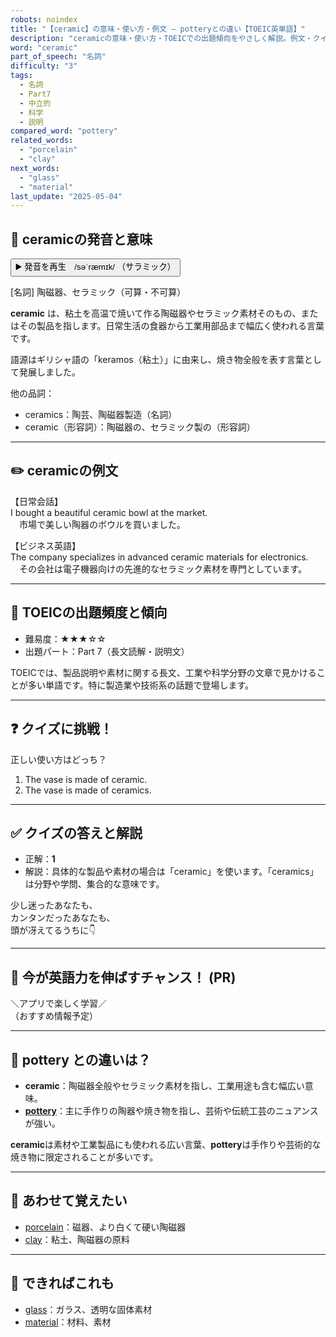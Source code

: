 ```yaml
---
robots: noindex
title: "【ceramic】の意味・使い方・例文 ― potteryとの違い【TOEIC英単語】"
description: "ceramicの意味・使い方・TOEICでの出題傾向をやさしく解説。例文・クイズ付きでpotteryとの違いもわかりやすく学べます。"
word: "ceramic"
part_of_speech: "名詞"
difficulty: "3"
tags:
  - 名詞
  - Part7
  - 中立的
  - 科学
  - 説明
compared_word: "pottery"
related_words:
  - "porcelain"
  - "clay"
next_words:
  - "glass"
  - "material"
last_update: "2025-05-04"
---
```


## 🔰 ceramicの発音と意味

<button class="play-audio" onclick="playTTS('ceramic')">
  <span class="play-audio-main">
    ▶️ 発音を再生　/səˈræmɪk/
  </span>
  <span class="play-audio-sub">
    （サラミック）
  </span>
</button>

[名詞] 陶磁器、セラミック（可算・不可算）

**ceramic** は、粘土を高温で焼いて作る陶磁器やセラミック素材そのもの、またはその製品を指します。日常生活の食器から工業用部品まで幅広く使われる言葉です。

語源はギリシャ語の「keramos（粘土）」に由来し、焼き物全般を表す言葉として発展しました。

他の品詞：  
- ceramics：陶芸、陶磁器製造（名詞）
- ceramic（形容詞）：陶磁器の、セラミック製の（形容詞）

---

## ✏️ ceramicの例文

【日常会話】  
I bought a beautiful ceramic bowl at the market.  
　市場で美しい陶器のボウルを買いました。

【ビジネス英語】  
The company specializes in advanced ceramic materials for electronics.  
　その会社は電子機器向けの先進的なセラミック素材を専門としています。

---

## 🎯 TOEICの出題頻度と傾向

- 難易度：★★★☆☆
- 出題パート：Part 7（長文読解・説明文）

TOEICでは、製品説明や素材に関する長文、工業や科学分野の文章で見かけることが多い単語です。特に製造業や技術系の話題で登場します。

---

## ❓ クイズに挑戦！

正しい使い方はどっち？

1. The vase is made of ceramic.  
2. The vase is made of ceramics.

---

## ✅ クイズの答えと解説

- 正解：**1**
- 解説：具体的な製品や素材の場合は「ceramic」を使います。「ceramics」は分野や学問、集合的な意味です。

少し迷ったあなたも、  
カンタンだったあなたも、  
頭が冴えてるうちに👇️

---

## 🚀 今が英語力を伸ばすチャンス！ (PR)

<div class="info-center">
＼アプリで楽しく学習／<br>  
（おすすめ情報予定）
</div>

---

## 🤔  pottery との違いは？

- **ceramic**：陶磁器全般やセラミック素材を指し、工業用途も含む幅広い意味。
- **[pottery](/word/pottery)**：主に手作りの陶器や焼き物を指し、芸術や伝統工芸のニュアンスが強い。

**ceramic**は素材や工業製品にも使われる広い言葉、**pottery**は手作りや芸術的な焼き物に限定されることが多いです。

---

## 🧩 あわせて覚えたい

- [porcelain](/word/porcelain)：磁器、より白くて硬い陶磁器
- [clay](/word/clay)：粘土、陶磁器の原料

---

## 📖 できればこれも

- [glass](/word/glass)：ガラス、透明な固体素材
- [material](/word/material)：材料、素材

<!-- cvid: aid08_bid16 -->
